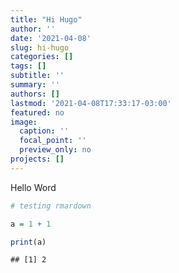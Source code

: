 ```yaml
---
title: "Hi Hugo"
author: ''
date: '2021-04-08'
slug: hi-hugo
categories: []
tags: []
subtitle: ''
summary: ''
authors: []
lastmod: '2021-04-08T17:33:17-03:00'
featured: no
image:
  caption: ''
  focal_point: ''
  preview_only: no
projects: []
---
```


Hello Word


```r
# testing rmardown

a = 1 + 1

print(a)
```

```
## [1] 2
```

